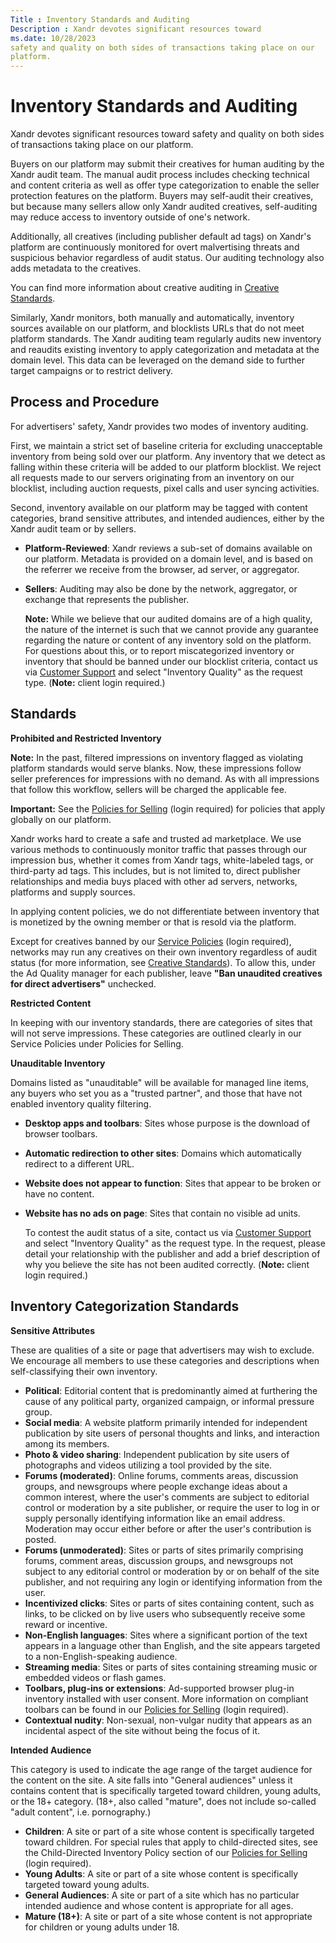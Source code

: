 ```yaml
---
Title : Inventory Standards and Auditing
Description : Xandr devotes significant resources toward
ms.date: 10/28/2023
safety and quality on both sides of transactions taking place on our
platform.
---
```



# Inventory Standards and Auditing



Xandr devotes significant resources toward
safety and quality on both sides of transactions taking place on our
platform.

Buyers on our platform may submit their creatives for human auditing by
the Xandr audit team. The manual audit process
includes checking technical and content criteria as well as offer type
categorization to enable the seller protection features on the platform.
Buyers may self-audit their creatives, but because many sellers allow
only Xandr audited creatives, self-auditing may
reduce access to inventory outside of one's network.

Additionally, all creatives (including publisher default ad tags) on
Xandr's platform are continuously monitored for
overt malvertising threats and suspicious behavior regardless of audit
status. Our auditing technology also adds metadata to the creatives.

You can find more information about creative auditing in
<a href="creative-standards.md" class="xref"
title="Xandr has foundational policies that all creative and inventory content must follow. Creatives that violate these policies will be removed from the platform, and will be ineligible for both real-time bidding (RTB) and in-network buying. Repeated violation of these policies may result in strikes against offending members.">Creative
Standards</a>.

Similarly, Xandr monitors, both manually and
automatically, inventory sources available on our platform, and
blocklists URLs that do not meet platform standards. The
Xandr auditing team regularly audits new
inventory and reaudits existing inventory to apply categorization and
metadata at the domain level. This data can be leveraged on the demand
side to further target campaigns or to restrict delivery.



## Process and Procedure

For advertisers' safety, Xandr provides two
modes of inventory auditing.

First, we maintain a strict set of baseline criteria for excluding
unacceptable inventory from being sold over our platform. Any inventory
that we detect as falling within these criteria will be added to our
platform blocklist. We reject all requests made to our servers
originating from an inventory on our blocklist, including auction
requests, pixel calls and user syncing activities.

Second, inventory available on our platform may be tagged with content
categories, brand sensitive attributes, and intended audiences, either
by the Xandr audit team or by sellers.

- **Platform-Reviewed**: Xandr reviews a sub-set
  of domains available on our platform. Metadata is provided on a domain
  level, and is based on the referrer we receive from the browser, ad
  server, or aggregator.
- **Sellers**: Auditing may also be done by the network, aggregator, or
  exchange that represents the publisher.
  

  <b>Note:</b> While we believe that our
  audited domains are of a high quality, the nature of the internet is
  such that we cannot provide any guarantee regarding the nature or
  content of any inventory sold on the platform. For questions about
  this, or to report miscategorized inventory or inventory that should
  be banned under our blocklist criteria, contact us via
  <a href="https://help.xandr.com/" class="xref" target="_blank">Customer
  Support</a> and select "Inventory Quality" as the request type. (<b>Note:</b>
  client login required.)

  





## Standards

**Prohibited and Restricted Inventory**



<b>Note:</b> In the past, filtered impressions
on inventory flagged as violating platform standards would serve blanks.
Now, these impressions follow seller preferences for impressions with no
demand. As with all impressions that follow this workflow, sellers will
be charged the applicable fee.





<b>Important:</b> See the <a
href="https://microsoftapc.sharepoint.com/teams/XandrServicePolicies/SitePages/Policies-for-Selling.aspx"
class="xref" target="_blank">Policies for Selling</a> (login required)
for policies that apply globally on our platform.



Xandr works hard to create a safe and trusted ad
marketplace. We use various methods to continuously monitor traffic that
passes through our impression bus, whether it comes from
Xandr tags, white-labeled tags, or third-party
ad tags. This includes, but is not limited to, direct publisher
relationships and media buys placed with other ad servers, networks,
platforms and supply sources.

In applying content policies, we do not differentiate between inventory
that is monetized by the owning member or that is resold via the
platform.

Except for creatives banned by our
<a href="https://microsoftapc.sharepoint.com/teams/XandrServicePolicies"
class="xref" target="_blank">Service Policies</a> (login required),
networks may run any creatives on their own inventory regardless of
audit status (for more information, see
<a href="creative-standards.md" class="xref"
title="Xandr has foundational policies that all creative and inventory content must follow. Creatives that violate these policies will be removed from the platform, and will be ineligible for both real-time bidding (RTB) and in-network buying. Repeated violation of these policies may result in strikes against offending members.">Creative
Standards</a>). To allow this, under the Ad Quality manager for each
publisher, leave **"Ban unaudited creatives for direct advertisers"**
unchecked.

**Restricted Content**

In keeping with our inventory standards, there are categories of sites
that will not serve impressions. These categories are outlined clearly
in our Service Policies under Policies for Selling.

**Unauditable Inventory**

Domains listed as "unauditable" will be available for managed line
items, any buyers who set you as a "trusted partner", and those that
have not enabled inventory quality filtering.

- **Desktop apps and toolbars**: Sites whose purpose is the download of
  browser toolbars.

- **Automatic redirection to other sites**: Domains which automatically
  redirect to a different URL.

- **Website does not appear to function**: Sites that appear to be
  broken or have no content.

- **Website has no ads on page**: Sites that contain no visible ad
  units.

  To contest the audit status of a site, contact us via
  <a href="https://help.xandr.com/" class="xref" target="_blank">Customer
  Support</a> and select "Inventory Quality" as the request type. In the
  request, please detail your relationship with the publisher and add a
  brief description of why you believe the site has not been audited
  correctly. (<b>Note:</b> client login required.)





## Inventory Categorization Standards

**Sensitive Attributes**

These are qualities of a site or page that advertisers may wish to
exclude. We encourage all members to use these categories and
descriptions when self-classifying their own inventory.

- **Political**: Editorial content that is predominantly aimed at
  furthering the cause of any political party, organized campaign, or
  informal pressure group.
- **Social media**: A website platform primarily intended for
  independent publication by site users of personal thoughts and links,
  and interaction among its members.
- **Photo & video sharing**: Independent publication by site users of
  photographs and videos utilizing a tool provided by the site.
- **Forums (moderated)**: Online forums, comments areas, discussion
  groups, and newsgroups where people exchange ideas about a common
  interest, where the user's comments are subject to editorial control
  or moderation by a site publisher, or require the user to log in or
  supply personally identifying information like an email address.
  Moderation may occur either before or after the user's contribution is
  posted.
- **Forums (unmoderated)**: Sites or parts of sites primarily comprising
  forums, comment areas, discussion groups, and newsgroups not subject
  to any editorial control or moderation by or on behalf of the site
  publisher, and not requiring any login or identifying information from
  the user.
- **Incentivized clicks**: Sites or parts of sites containing content,
  such as links, to be clicked on by live users who subsequently receive
  some reward or incentive.
- **Non-English languages**: Sites where a significant portion of the
  text appears in a language other than English, and the site appears
  targeted to a non-English-speaking audience.
- **Streaming media**: Sites or parts of sites containing streaming
  music or embedded videos or flash games.
- **Toolbars, plug-ins or extensions**: Ad-supported browser plug-in
  inventory installed with user consent. More information on compliant
  toolbars can be found in our <a
  href="https://microsoftapc.sharepoint.com/teams/XandrServicePolicies/SitePages/Policies-for-Selling.aspx"
  class="xref" target="_blank">Policies for Selling</a> (login
  required).
- **Contextual nudity**: Non-sexual, non-vulgar nudity that appears as
  an incidental aspect of the site without being the focus of it.

**Intended Audience**

This category is used to indicate the age range of the target audience
for the content on the site. A site falls into "General audiences"
unless it contains content that is specifically targeted toward
children, young adults, or the 18+ category. (18+, also called "mature",
does not include so-called "adult content", i.e. pornography.)

- **Children**: A site or part of a site whose content is specifically
  targeted toward children. For special rules that apply to
  child-directed sites, see the Child-Directed Inventory Policy section
  of our <a
  href="https://microsoftapc.sharepoint.com/teams/XandrServicePolicies/SitePages/Policies-for-Selling.aspx"
  class="xref" target="_blank">Policies for Selling</a> (login
  required).
- **Young Adults**: A site or part of a site whose content is
  specifically targeted toward young adults.
- **General Audiences**: A site or part of a site which has no
  particular intended audience and whose content is appropriate for all
  ages.
- **Mature (18+)**: A site or part of a site whose content is not
  appropriate for children or young adults under 18.






